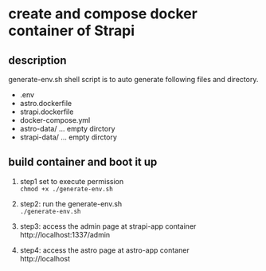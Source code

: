 # create and compose docker container of Strapi

## description
generate-env.sh shell script is to auto generate following files and directory.
- .env  
- astro.dockerfile  
- strapi.dockerfile  
- docker-compose.yml  
- astro-data/  ... empty dirctory
- strapi-data/ ... empty dirctory

## build container and boot it up
1. step1  set to execute permission  
```chmod +x ./generate-env.sh```

2. step2: run the generate-env.sh  
```./generate-env.sh```

3. step3: access the admin page at strapi-app container  
http://localhost:1337/admin

4. step4: access the astro page at astro-app contaner  
http://localhost
